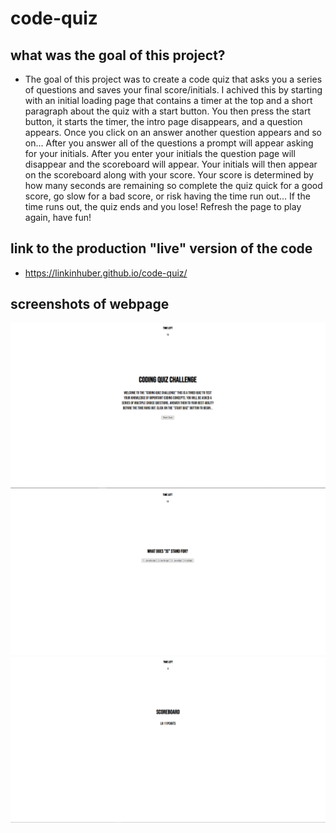 # code-quiz

## what was the goal of this project?

 - The goal of this project was to create a code quiz that asks you a series of questions and saves your final score/initials. I achived this by starting with an initial loading page that contains a timer at the top and a short paragraph about the quiz with a start button. You then press the start button, it starts the timer, the intro page disappears, and a question appears. Once you click on an answer another question appears and so on... After you answer all of the questions a prompt will appear asking for your initials. After you enter your initials the question page will disappear and the scoreboard will appear. Your initials will then appear on the scoreboard along with your score. Your score is determined by how many seconds are remaining so complete the quiz quick for a good score, go slow for a bad score, or risk having the time run out... If the time runs out, the quiz ends and you lose! Refresh the page to play again, have fun!

## link to the production "live" version of the code

- https://linkinhuber.github.io/code-quiz/

## screenshots of webpage

![Screenshot of home page](./assets/images/Screenshot%202023-04-22%20210444.png)
![Screenshot of home page](./assets/images/Screenshot%202023-04-22%20210533.png)
![Screenshot of home page](./assets/images/Screenshot%202023-04-22%20210554.png)